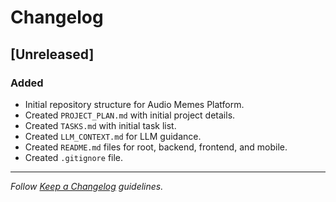 # Changelog

## [Unreleased]

### Added
- Initial repository structure for Audio Memes Platform.
- Created `PROJECT_PLAN.md` with initial project details.
- Created `TASKS.md` with initial task list.
- Created `LLM_CONTEXT.md` for LLM guidance.
- Created `README.md` files for root, backend, frontend, and mobile.
- Created `.gitignore` file.

---

*Follow [Keep a Changelog](https://keepachangelog.com/en/1.0.0/) guidelines.*

